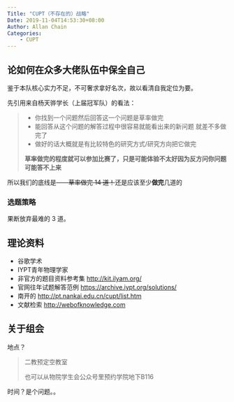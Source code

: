 ```yaml
---
Title: "CUPT（不存在的）战略"
Date: 2019-11-04T14:53:30+08:00
Author: Allan Chain
Categories:
    - CUPT
---
```


## 论如何在众多大佬队伍中保全自己

鉴于本队核心实力不足，不可奢求拿好名次，故以看清自我定位为要。

先引用来自杨天骅学长（上届冠军队）的看法：

> - 你找到一个问题然后回答这一个问题是草率做完
> - 能回答从这个问题的解答过程中很容易就能看出来的新问题 就差不多做完了
> - 做好的话大概就是有比较特色的研究方式/研究方向把它做完
> 
> **草率做完的程度就可以参加比赛了，只是可能体验不太好因为反方问你问题可能答不上来**

所以我们的底线是——~~草率做完 14 道！~~还是应该至少**做完**几道的

### 选题策略

果断放弃最难的 3 道。


## 理论资料

- 谷歌学术
- IYPT青年物理学家
- 非官方的题目资料参考集 <http://kit.ilyam.org/>
- 官网往年试题解答范例 <https://archive.iypt.org/solutions/>
- 南开的 <http://pt.nankai.edu.cn/cupt/list.htm>
- 文献检索 <http://webofknowledge.com>

## 关于组会

地点？

> 二教预定空教室
>
> 也可以从物院学生会公众号里预约学院地下B116

时间？是个问题。。
